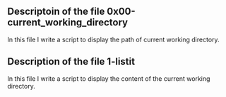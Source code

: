 ## Descriptoin of the file 0x00-current_working_directory

In this file I write a script to display the path of current working directory.  

## Description of the file 1-listit

In this file I write a script to display the content of the current working directory.   

